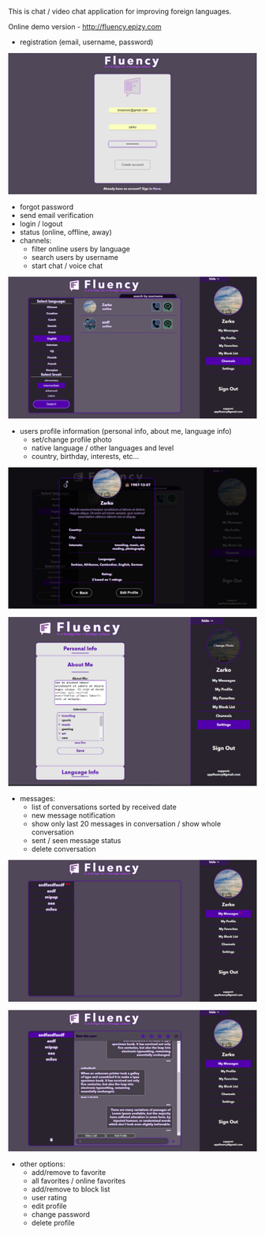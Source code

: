This is chat / video chat application for improving foreign languages.

Online demo version - http://fluency.epizy.com

- registration (email, username, password)

![Screenshot](./graph/screenshot/register.jpg?raw=true "Registration")

- forgot password
- send email verification
- login / logout
- status (online, offline, away)
- channels: 
    * filter online users by language
    * search users by username 
    * start chat / voice chat
    
![Screenshot](./graph/screenshot/channels.jpg?raw=true "Channels")

- users profile information (personal info, about me, language info) 
    * set/change profile photo
    * native language / other languages and level
    * country, birthday, interests, etc...
    
![Screenshot](./graph/screenshot/profile.jpg?raw=true "Profile")

![Screenshot](./graph/screenshot/edit.jpg?raw=true "Edit profile")

- messages:
    * list of conversations sorted by received date
    * new message notification
    * show only last 20 messages in conversation / show whole conversation
    * sent / seen message status
    * delete conversation

![Screenshot](./graph/screenshot/msg_notification.jpg?raw=true "Message notification")
    
![Screenshot](./graph/screenshot/conversation.jpg?raw=true "Conversation")
    
- other options: 
    * add/remove to favorite
    * all favorites / online favorites
    * add/remove to block list
    * user rating
    * edit profile
    * change password
    * delete profile